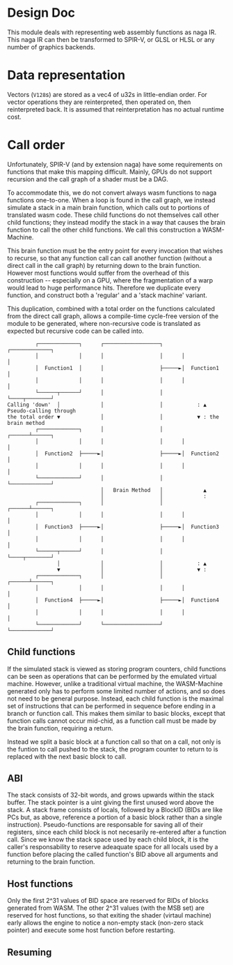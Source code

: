 # Design Doc

This module deals with representing web assembly functions as naga IR. This naga IR can then be transformed to SPIR-V, or GLSL or HLSL or any number of graphics backends. 

# Data representation

Vectors (`V128`s) are stored as a vec4 of u32s in little-endian order. For vector operations they are reinterpreted, then operated on, then reinterpreted back. It is assumed that reinterpretation has no actual runtime cost.

# Call order

Unfortunately, SPIR-V (and by extension naga) have some requirements on functions that make this mapping difficult. Mainly, GPUs do not support recursion and the call graph of a shader must be a DAG.

To accommodate this, we do not convert always wasm functions to naga functions one-to-one. When a loop is found in the call graph, we instead simulate a stack in a main brain function, which calls out to portions of translated wasm code. These child functions do not themselves call other child functions; they instead modify the stack in a way that causes the brain function to call the other child functions. We call this construction a WASM-Machine.

This brain function must be the entry point for every invocation that wishes to recurse, so that any function call can call another function (without a direct call in the call graph) by returning down to the brain function. However most functions would suffer from the overhead of this construction -- especially on a GPU, where the fragmentation of a warp would lead to huge performance hits. Therefore we duplicate every function, and construct both a 'regular' and a 'stack machine' variant.

This duplication, combined with a total order on the functions calculated from the direct call graph, allows a compile-time cycle-free version of the module to be generated, where non-recursive code is translated as expected but recursive code can be called into.

```
         ┌─────────────┐      ┌──────────────────┐      ┌─────────────┐
         │             │      │                  │      │             │
         │  Function1  │      │                  ├─────►│  Function1  │
         │             │      │                  │      │             │
         └──────┬──────┘      │                  │      └────┬────────┘
Calling 'down'  │             │                  │           : ▲ Pseudo-calling through
the total order ▼             │                  │           ▼ : the brain method
         ┌─────────────┐      │                  │      ┌──────┴──────┐
         │             │      │                  │      │             │
         │  Function2  ├─────►│                  ├─────►│  Function2  │
         │             │      │                  │      │             │
         └─────────────┘      │                  │      └─────────────┘
                              │   Brain Method   │             ▲
                              │                  │             :
         ┌─────────────┐      │                  │      ┌──────┴──────┐
         │             │      │                  │      │             │
         │  Function3  ├─────►│                  ├─────►│  Function3  │
         │             │      │                  │      │             │
         └──────┬──────┘      │                  │      └────┬────────┘
                │             │                  │           : ▲
                ▼             │                  │           ▼ :
         ┌─────────────┐      │                  │      ┌──────┴──────┐
         │             │      │                  │      │             │
         │  Function4  ├─────►│                  ├─────►│  Function4  │
         │             │      │                  │      │             │
         └─────────────┘      └──────────────────┘      └─────────────┘
```

## Child functions

If the simulated stack is viewed as storing program counters, child functions can be seen as operations that can be performed by the emulated virtual machine. However, unlike a traditional virtual machine, the WASM-Machine generated only has to perform some limited number of actions, and so does not need to be general purpose. Instead, each child function is the maximal set of instructions that can be performed in sequence before ending in a branch or function call. This makes them similar to basic blocks, except that function calls cannot occur mid-chid, as a function call must be made by the brain function, requiring a return. 

Instead we split a basic block at a function call so that on a call, not only is the funtion to call pushed to the stack, the program counter to return to is replaced with the next basic block to call.

## ABI

The stack consists of 32-bit words, and grows upwards within the stack buffer. The stack pointer is a uint giving the first unused word above the stack. A stack frame consists of locals, followed by a BlockID (BIDs are like PCs but, as above, reference a portion of a basic block rather than a single instruction). Pseudo-functions are responsable for saving all of their registers, since each child block is not necesarily re-entered after a function call. Since we know the stack space used by each child block, it is the caller's responsability to reserve adeaquate space for all locals used by a function before placing the called function's BID above all arguments and returning to the brain function.

## Host functions

Only the first 2^31 values of BID space are reserved for BIDs of blocks generated from WASM. The other 2^31 values (with the MSB set) are reserved for host functions, so that exiting the shader (virtaul machine) early allows the engine to notice a non-empty stack (non-zero stack pointer) and execute some host function before restarting.

## Resuming

